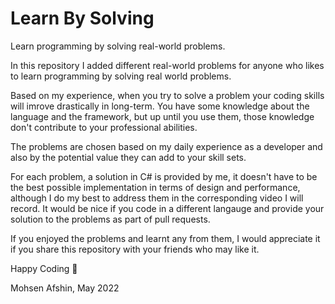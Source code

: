 # Learn By Solving

Learn programming by solving real-world problems.

In this repository I added different real-world problems for anyone who likes
to learn programming by solving real world problems.

Based on my experience, when you try to solve a problem your coding skills
will imrove drastically in long-term. You have some knowledge about the language and
the framework, but up until you use them, those knowledge don't contribute to your
professional abilities.

The problems are chosen based on my daily experience as a developer and also by the 
potential value they can add to your skill sets.

For each problem, a solution in C# is provided by me, it doesn't have to be the 
best possible implementation in terms of design and performance, although I do 
my best to address them in the corresponding video I will record. It would be nice
if you code in a different langauge and provide your solution to the problems 
as part of pull requests.

If you enjoyed the problems and learnt any from them, I would appreciate it if you
share this repository with your friends who may like it.

Happy Coding :rose:

Mohsen Afshin, May 2022
